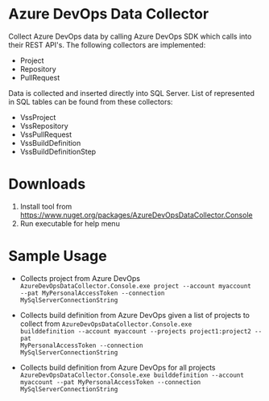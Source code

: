 # Azure DevOps Data Collector
Collect Azure DevOps data by calling Azure DevOps SDK which calls into their REST API's. The following collectors are implemented:
* Project
* Repository
* PullRequest

Data is collected and inserted directly into SQL Server. List of represented in SQL tables can be found from these collectors:
* VssProject
* VssRepository
* VssPullRequest
* VssBuildDefinition
* VssBuildDefinitionStep

# Downloads
1. Install tool from https://www.nuget.org/packages/AzureDevOpsDataCollector.Console
1. Run executable for help menu

# Sample Usage
* Collects project from Azure DevOps
<code>AzureDevOpsDataCollector.Console.exe project --account myaccount --pat MyPersonalAccessToken --connection MySqlServerConnectionString</code>

* Collects build definition from Azure DevOps given a list of projects to collect from
<code>AzureDevOpsDataCollector.Console.exe builddefinition --account myaccount --projects project1:project2 --pat MyPersonalAccessToken --connection MySqlServerConnectionString</code>

* Collects build definition from Azure DevOps for all projects
<code>AzureDevOpsDataCollector.Console.exe builddefinition --account myaccount --pat MyPersonalAccessToken --connection MySqlServerConnectionString</code>

